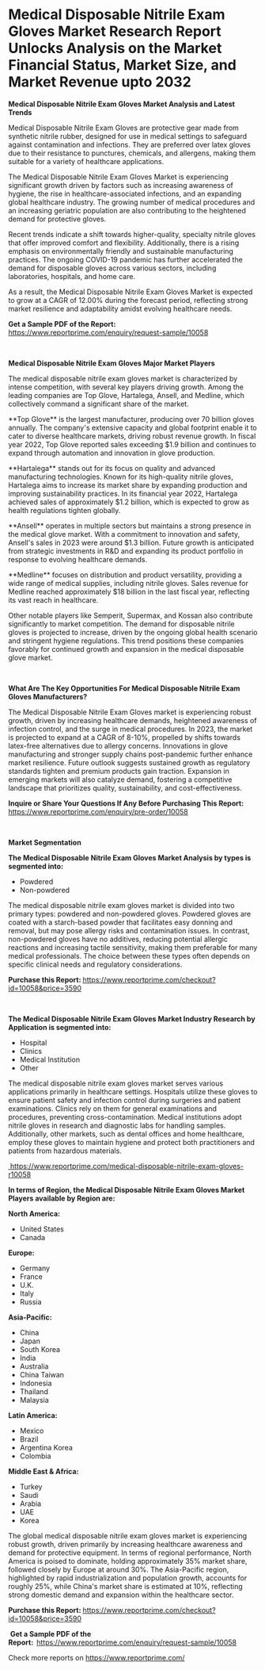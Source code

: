 <p><h1>Medical Disposable Nitrile Exam Gloves Market Research Report Unlocks Analysis on the Market Financial Status, Market Size, and Market Revenue upto 2032</h1></p><p><strong>Medical Disposable Nitrile Exam Gloves Market Analysis and Latest Trends</strong></p>
<p><p>Medical Disposable Nitrile Exam Gloves are protective gear made from synthetic nitrile rubber, designed for use in medical settings to safeguard against contamination and infections. They are preferred over latex gloves due to their resistance to punctures, chemicals, and allergens, making them suitable for a variety of healthcare applications. </p><p>The Medical Disposable Nitrile Exam Gloves Market is experiencing significant growth driven by factors such as increasing awareness of hygiene, the rise in healthcare-associated infections, and an expanding global healthcare industry. The growing number of medical procedures and an increasing geriatric population are also contributing to the heightened demand for protective gloves.</p><p>Recent trends indicate a shift towards higher-quality, specialty nitrile gloves that offer improved comfort and flexibility. Additionally, there is a rising emphasis on environmentally friendly and sustainable manufacturing practices. The ongoing COVID-19 pandemic has further accelerated the demand for disposable gloves across various sectors, including laboratories, hospitals, and home care. </p><p>As a result, the Medical Disposable Nitrile Exam Gloves Market is expected to grow at a CAGR of 12.00% during the forecast period, reflecting strong market resilience and adaptability amidst evolving healthcare needs.</p></p>
<p><strong>Get a Sample PDF of the Report:&nbsp;</strong> <a href="https://www.reportprime.com/enquiry/request-sample/10058?utm_campaign=1937&utm_medium=2&utm_source=Github&utm_content=ia&utm_term=20032025&utm_id=medical-disposable-nitrile-exam-gloves">https://www.reportprime.com/enquiry/request-sample/10058</a></p>
<p>&nbsp;</p>
<p><strong>Medical Disposable Nitrile Exam Gloves Major Market Players</strong></p>
<p><p>The medical disposable nitrile exam gloves market is characterized by intense competition, with several key players driving growth. Among the leading companies are Top Glove, Hartalega, Ansell, and Medline, which collectively command a significant share of the market.</p><p>**Top Glove** is the largest manufacturer, producing over 70 billion gloves annually. The company's extensive capacity and global footprint enable it to cater to diverse healthcare markets, driving robust revenue growth. In fiscal year 2022, Top Glove reported sales exceeding $1.9 billion and continues to expand through automation and innovation in glove production.</p><p>**Hartalega** stands out for its focus on quality and advanced manufacturing technologies. Known for its high-quality nitrile gloves, Hartalega aims to increase its market share by expanding production and improving sustainability practices. In its financial year 2022, Hartalega achieved sales of approximately $1.2 billion, which is expected to grow as health regulations tighten globally.</p><p>**Ansell** operates in multiple sectors but maintains a strong presence in the medical glove market. With a commitment to innovation and safety, Ansell's sales in 2023 were around $1.3 billion. Future growth is anticipated from strategic investments in R&D and expanding its product portfolio in response to evolving healthcare demands.</p><p>**Medline** focuses on distribution and product versatility, providing a wide range of medical supplies, including nitrile gloves. Sales revenue for Medline reached approximately $18 billion in the last fiscal year, reflecting its vast reach in healthcare.</p><p>Other notable players like Semperit, Supermax, and Kossan also contribute significantly to market competition. The demand for disposable nitrile gloves is projected to increase, driven by the ongoing global health scenario and stringent hygiene regulations. This trend positions these companies favorably for continued growth and expansion in the medical disposable glove market.</p></p>
<p>&nbsp;</p>
<p><strong>What Are The Key Opportunities For Medical Disposable Nitrile Exam Gloves Manufacturers?</strong></p>
<p><p>The Medical Disposable Nitrile Exam Gloves market is experiencing robust growth, driven by increasing healthcare demands, heightened awareness of infection control, and the surge in medical procedures. In 2023, the market is projected to expand at a CAGR of 8-10%, propelled by shifts towards latex-free alternatives due to allergy concerns. Innovations in glove manufacturing and stronger supply chains post-pandemic further enhance market resilience. Future outlook suggests sustained growth as regulatory standards tighten and premium products gain traction. Expansion in emerging markets will also catalyze demand, fostering a competitive landscape that prioritizes quality, sustainability, and cost-effectiveness.</p></p>
<p><strong>Inquire or Share Your Questions If Any Before Purchasing This Report:</strong> <a href="https://www.reportprime.com/enquiry/pre-order/10058?utm_campaign=1937&utm_medium=2&utm_source=Github&utm_content=ia&utm_term=20032025&utm_id=medical-disposable-nitrile-exam-gloves">https://www.reportprime.com/enquiry/pre-order/10058</a></p>
<p>&nbsp;</p>
<p><strong>Market Segmentation</strong></p>
<p><strong>The Medical Disposable Nitrile Exam Gloves Market Analysis by types is segmented into:</strong></p>
<p><ul><li>Powdered</li><li>Non-powdered</li></ul></p>
<p><p>The medical disposable nitrile exam gloves market is divided into two primary types: powdered and non-powdered gloves. Powdered gloves are coated with a starch-based powder that facilitates easy donning and removal, but may pose allergy risks and contamination issues. In contrast, non-powdered gloves have no additives, reducing potential allergic reactions and increasing tactile sensitivity, making them preferable for many medical professionals. The choice between these types often depends on specific clinical needs and regulatory considerations.</p></p>
<p><strong>Purchase this Report:&nbsp;</strong><a href="https://www.reportprime.com/checkout?id=10058&price=3590&utm_campaign=1937&utm_medium=2&utm_source=Github&utm_content=ia&utm_term=20032025&utm_id=medical-disposable-nitrile-exam-gloves">https://www.reportprime.com/checkout?id=10058&price=3590</a></p>
<p>&nbsp;</p>
<p><strong>The Medical Disposable Nitrile Exam Gloves Market Industry Research by Application is segmented into:</strong></p>
<p><ul><li>Hospital</li><li>Clinics</li><li>Medical Institution</li><li>Other</li></ul></p>
<p><p>The medical disposable nitrile exam gloves market serves various applications primarily in healthcare settings. Hospitals utilize these gloves to ensure patient safety and infection control during surgeries and patient examinations. Clinics rely on them for general examinations and procedures, preventing cross-contamination. Medical institutions adopt nitrile gloves in research and diagnostic labs for handling samples. Additionally, other markets, such as dental offices and home healthcare, employ these gloves to maintain hygiene and protect both practitioners and patients from hazardous materials.</p></p>
<p><a href="https://www.reportprime.com/medical-disposable-nitrile-exam-gloves-r10058?utm_campaign=1937&utm_medium=2&utm_source=Github&utm_content=ia&utm_term=20032025&utm_id=medical-disposable-nitrile-exam-gloves">&nbsp;https://www.reportprime.com/medical-disposable-nitrile-exam-gloves-r10058</a></p>
<p><strong>In terms of Region, the Medical Disposable Nitrile Exam Gloves Market Players available by Region are:</strong></p>
<p>
    <p> <strong> North America: </strong>
        <ul>
            <li>United States</li>
            <li>Canada</li>
        </ul>
        </p> 
    <p> <strong> Europe: </strong>
        <ul>
            <li>Germany</li>
            <li>France</li>
            <li>U.K.</li>
            <li>Italy</li>
            <li>Russia</li>
        </ul>
        </p> 
    <p> <strong> Asia-Pacific: </strong>
        <ul>
            <li>China</li>
            <li>Japan</li>
            <li>South Korea</li>
            <li>India</li>
            <li>Australia</li>
            <li>China Taiwan</li>
            <li>Indonesia</li>
            <li>Thailand</li>
            <li>Malaysia</li>
        </ul>
        </p> 
    <p> <strong> Latin America: </strong>
        <ul>
            <li>Mexico</li>
            <li>Brazil</li>
            <li>Argentina Korea</li>
            <li>Colombia</li>
        </ul>
        </p> 
    <p> <strong> Middle East & Africa: </strong>
        <ul>
            <li>Turkey</li>
            <li>Saudi</li>
            <li>Arabia</li>
            <li>UAE</li>
            <li>Korea</li>
        </ul>
    </p>
    </p>
<p><p>The global medical disposable nitrile exam gloves market is experiencing robust growth, driven primarily by increasing healthcare awareness and demand for protective equipment. In terms of regional performance, North America is poised to dominate, holding approximately 35% market share, followed closely by Europe at around 30%. The Asia-Pacific region, highlighted by rapid industrialization and population growth, accounts for roughly 25%, while China's market share is estimated at 10%, reflecting strong domestic demand and expansion within the healthcare sector.</p></p>
<p><strong>Purchase this Report: </strong><a href="https://www.reportprime.com/checkout?id=10058&price=3590&utm_campaign=1937&utm_medium=2&utm_source=Github&utm_content=ia&utm_term=20032025&utm_id=medical-disposable-nitrile-exam-gloves">https://www.reportprime.com/checkout?id=10058&price=3590</a></p>
<p>&nbsp;<strong>Get a Sample PDF of the Report:&nbsp;&nbsp;</strong><a href="https://www.reportprime.com/enquiry/request-sample/10058?utm_campaign=1937&utm_medium=2&utm_source=Github&utm_content=ia&utm_term=20032025&utm_id=medical-disposable-nitrile-exam-gloves">https://www.reportprime.com/enquiry/request-sample/10058</a></p>
<p><strong></strong></p>
<p>Check more reports on <a href="https://www.reportprime.com/?utm_campaign=1937&utm_medium=2&utm_source=Github&utm_content=ia&utm_term=20032025&utm_id=medical-disposable-nitrile-exam-gloves">https://www.reportprime.com/</a></p>